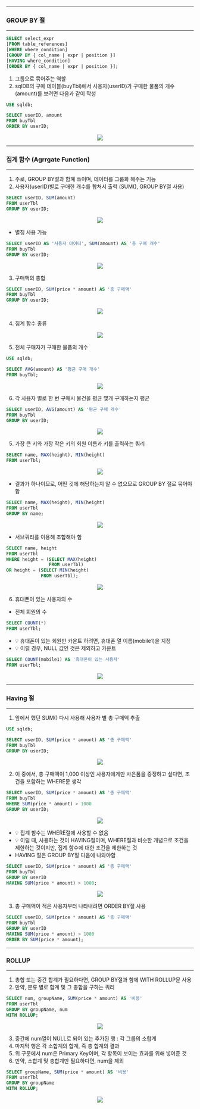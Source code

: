 -----
### GROUP BY 절
-----
```sql
SELECT select_expr
[FROM table_references]
[WHERE where_condition]
[GROUP BY { col_name | expr | position }]
[HAVING where_condition]
[ORDER BY { col_name | expr | position }];
```

1. 그룹으로 묶어주는 역할
2. sqlDB의 구매 테이블(buyTbl)에서 사용자(userID)가 구매한 물품의 개수(amount)를 보려면 다음과 같이 작성
```sql
USE sqldb;

SELECT userID, amount
FROM buyTbl
ORDER BY userID;
```
<div align="center">
<img src="https://github.com/sooyounghan/Data-Base/assets/34672301/5599381a-e4b8-401b-92f1-fe66f6ccce22">
</div>

-----
### 집계 함수 (Agrrgate Function)
-----
1. 주로, GROUP BY절과 함꼐 쓰이며, 데이터를 그룹화 해주는 기능
2. 사용자(userID)별로 구매한 개수를 합쳐서 출력 (SUM(), GROUP BY절 사용)
```sql
SELECT userID, SUM(amount)
FROM userTbl
GROUP BY userID;
```
<div align="center">
<img src="https://github.com/sooyounghan/Spring/assets/34672301/3bc39f27-ba89-429a-8f3d-85a9839f4545">
</div>

 - 별칭 사용 가능
```sql
SELECT userID AS '사용자 아이디', SUM(amount) AS '총 구매 개수'
FROM buyTbl
GROUP BY userID;
```
<div align="center">
<img src="https://github.com/sooyounghan/Spring/assets/34672301/ed836939-e315-4465-bd7b-5ed39483eba4">
</div>

3. 구매액의 총합
```sql
SELECT userID, SUM(price * amount) AS '총 구매액'
FROM buyTbl
GROUP BY userID;
```
<div align="center">
<img src="https://github.com/sooyounghan/Spring/assets/34672301/e9f3ba2f-d22c-40e1-9392-f5c0a82df7b9">
</div>

4. 집계 함수 종류
<div align="center">
<img src="https://github.com/sooyounghan/Spring/assets/34672301/34d0d480-7ec1-4985-a189-4e0a635006e4">
</div>

5. 전체 구매자가 구매한 물품의 개수
```sql
USE sqldb;
```
```sql
SELECT AVG(amount) AS '평균 구매 개수'
FROM buyTbl;
```
<div align="center">
<img src="https://github.com/sooyounghan/Spring/assets/34672301/2f2ffc03-bf93-4c45-883d-e034137129cb">
</div>

6. 각 사용자 별로 한 번 구매시 물건을 평균 몇개 구매하는지 평균
```sql
SELECT userID, AVG(amount) AS '평균 구매 개수'
FROM buyTbl
GROUP BY userID;
```
<div align="center">
<img src="https://github.com/sooyounghan/Spring/assets/34672301/38962e2c-dd34-45fe-be9a-0fbf0e325464">
</div>

5. 가장 큰 키와 가장 작은 키의 회원 이름과 키를 출력하는 쿼리
```sql
SELECT name, MAX(height), MIN(height)
FROM userTbl;
```
<div align="center">
<img src="https://github.com/sooyounghan/Spring/assets/34672301/3e21c284-25bc-4bce-a688-f918360eaa87">
</div>

  - 결과가 하나이므로, 어떤 것에 해당하는지 알 수 없으므로 GROUP BY 절로 묶어야 함
```sql
SELECT name, MAX(height), MIN(height)
FROM userTbl
GROUP BY name;
```
<div align="center">
<img src="https://github.com/sooyounghan/Spring/assets/34672301/112b33ee-a3a2-485f-a845-b7da9036c932">
</div>

  - 서브쿼리를 이용해 조합해야 함
```sql
SELECT name, height
FROM userTbl
WHERE height = (SELECT MAX(height)
                FROM userTbl)
OR height = (SELECT MIN(height)
             FROM userTbl);
```
<div align="center">
<img src="https://github.com/sooyounghan/Spring/assets/34672301/fa58229f-ddad-4279-9dc6-4c3af1363dc8">
</div>

6. 휴대폰이 있는 사용자의 수
  - 전체 회원의 수
```sql
SELECT COUNT(*)
FROM userTbl;
```
  - 💡 휴대폰이 있는 회원만 카운트 하려면, 휴대폰 열 이름(mobile1)을 지정
  - 💡 이럴 경우, NULL 값인 것은 제외하고 카운트
```sql
SELECT COUNT(mobile1) AS '휴대폰이 있는 사용자'
FROM userTbl;
```
<div align="center">
<img src="https://github.com/sooyounghan/Spring/assets/34672301/aa7a4a4d-bb76-4c07-ad36-0aaaa7b64fbc">
</div>

-----
### Having 절
-----
1. 앞에서 했던 SUM() 다시 사용해 사용자 별 총 구매액 추출
```sql
USE sqldb;
```

```sql
SELECT userID, SUM(price * amount) AS '총 구매액'
FROM buyTbl
GROUP BY userID;
```
<div align="center">
<img src="https://github.com/sooyounghan/Spring/assets/34672301/4c2dd8a3-c70e-4a23-93a8-0baed1111a73">
</div>

2. 이 중에서, 총 구매액이 1,000 이상인 사용자에게만 사은품을 증정하고 싶다면, 조건을 포함하는 WHERE문 생각
```sql
SELECT userID, SUM(price * amount) AS '총 구매액'
FROM buyTbl
WHERE SUM(price * amount) > 1000
GROUP BY userID;
```
<div align="center">
<img src="https://github.com/sooyounghan/Spring/assets/34672301/99c6311d-0d14-47b7-85d3-27569919bf1f">
</div>

  - 💡 집계 함수는 WHERE절에 사용할 수 없음
  - 💡 이럴 때, 사용하는 것이 HAVING절이며, WHERE절과 비슷한 개념으로 조건을 제한하는 것이지만, 집계 함수에 대한 조건을 제한하는 것
  - HAVING 절은 GROUP BY절 다음에 나와야함
```sql
SELECT userID, SUM(price * amount) AS '총 구매액'
FROM buyTbl
GROUP BY userID
HAVING SUM(price * amount) > 1000;
```
<div align="center">
<img src="https://github.com/sooyounghan/Spring/assets/34672301/4ccab203-7476-4d99-87e5-e5faadf00876">
</div>

3. 총 구매액이 적은 사용자부터 나타내려면 ORDER BY절 사용
```sql
SELECT userID, SUM(price * amount) AS '총 구매액'
FROM buyTbl
GROUP BY userID
HAVING SUM(price * amount) > 1000
ORDER BY SUM(price * amount);
```

-----
### ROLLUP
-----
1. 총합 또는 중간 합계가 필요하다면, GROUP BY절과 함께 WITH ROLLUP문 사용
2. 만약, 분류 별로 합계 및 그 총합을 구하는 쿼리
```sql
SELECT num, groupName, SUM(price * amount) AS '비용'
FROM userTbl
GROUP BY groupName, num
WITH ROLLUP;
```
<div align="center">
<img src="https://github.com/sooyounghan/Spring/assets/34672301/a8a6c322-08ec-4c8a-a7ee-fa1935a4bed3">
</div>

3. 중간에 num열이 NULL로 되어 있는 추가된 행 : 각 그룹의 소합계
4. 마지막 행은 각 소합계의 합계, 즉 총 합계의 결과
5. 위 구문에서 num은 Primary Key이며, 각 항목이 보이는 효과를 위해 넣어준 것
6. 만약, 소합계 및 총합계만 필요하다면, num을 제외
```sql
SELECT groupName, SUM(price * amount) AS '비용'
FROM userTbl
GROUP BY groupName
WITH ROLLUP;
```
<div align="center">
<img src="https://github.com/sooyounghan/Spring/assets/34672301/ab0bd789-c20c-4055-950f-15ad2f5c60da">
</div>
